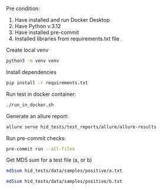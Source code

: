
Pre condition:
1. Have installed and run Docker Desktop
2. Have Python v.3.12
3. Have installed pre-commit
4. Installed libraries from requirements.txt file


Create local venv 
```bash
python3 -m venv venv 
```

Install dependencies
```bash
pip install -r requirements.txt
```

Run test in docker container:
```bash
./run_in_docker.sh 
```

Generate an allure report:
```bash
allure serve hid_tests/test_reports/allure/allure-results
```

Run pre-commit checks:
```bash
pre-commit run --all-files
```

Get MD5 sum for a test file (a, or b)
```bash
md5sum hid_tests/data/samples/positive/a.txt
```
```bash
md5sum hid_tests/data/samples/positive/b.txt
```